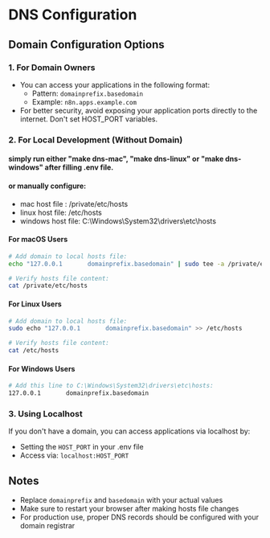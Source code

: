 # DNS Configuration

## Domain Configuration Options

### 1. For Domain Owners
- You can access your applications in the following format:
  - Pattern: `domainprefix.basedomain`
  - Example: `n8n.apps.example.com`
- For better security, avoid exposing your application ports directly to the internet. Don't set HOST_PORT variables. 

### 2. For Local Development (Without Domain)

#### simply run either "make dns-mac", "make dns-linux" or "make dns-windows" after filling .env file.

#### or manually configure: 

- mac host file : /private/etc/hosts
- linux host file: /etc/hosts
- windows host file: C:\Windows\System32\drivers\etc\hosts

#### For macOS Users
```bash
# Add domain to local hosts file:
echo "127.0.0.1       domainprefix.basedomain" | sudo tee -a /private/etc/hosts

# Verify hosts file content:
cat /private/etc/hosts
```

#### For Linux Users
```bash
# Add domain to local hosts file:
sudo echo "127.0.0.1       domainprefix.basedomain" >> /etc/hosts

# Verify hosts file content:
cat /etc/hosts
```

#### For Windows Users
```bash
# Add this line to C:\Windows\System32\drivers\etc\hosts:
127.0.0.1       domainprefix.basedomain
```

### 3. Using Localhost
If you don't have a domain, you can access applications via localhost by:
- Setting the `HOST_PORT` in your .env file
- Access via: `localhost:HOST_PORT`

## Notes
- Replace `domainprefix` and `basedomain` with your actual values
- Make sure to restart your browser after making hosts file changes
- For production use, proper DNS records should be configured with your domain registrar 